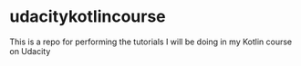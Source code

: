 # udacitykotlincourse
This is a repo for performing the tutorials I will be doing in my Kotlin course on Udacity
